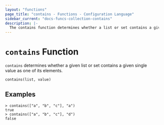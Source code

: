 ```yaml
---
layout: "functions"
page_title: "contains - Functions - Configuration Language"
sidebar_current: "docs-funcs-collection-contains"
description: |-
  The contains function determines whether a list or set contains a given value.
---
```


# `contains` Function


`contains` determines whether a given list or set contains a given single value
as one of its elements.

```hcl
contains(list, value)
```

## Examples

```
> contains(["a", "b", "c"], "a")
true
> contains(["a", "b", "c"], "d")
false
```
